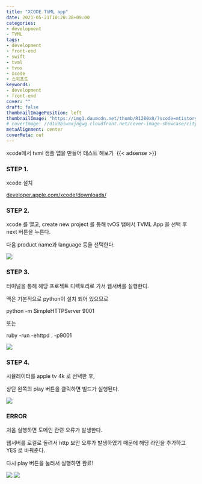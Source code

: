```yaml
---
title: "XCODE TVML app"
date: 2021-05-21T10:20:38+09:00
categories: 
- development
- TVML
tags: 
- development
- front-end
- swift
- tvml
- tvos
- xcode
- 스위프트
keywords: 
- development
- front-end
cover: ""
draft: false
thumbnailImagePosition: left
thumbnailImage: "https://img1.daumcdn.net/thumb/R1280x0/?scode=mtistory2&fname=https%3A%2F%2Fblog.kakaocdn.net%2Fdn%2FcysiXz%2FbtqUl9XiOJr%2FOK52muaNh5GmEIVvkWHgOk%2Fimg.png"
# coverImage: //d1u9biwaxjngwg.cloudfront.net/cover-image-showcase/city.jpg
metaAlignment: center
coverMeta: out
---
```


xcode에서 tvml 샘플 앱을 만들어 테스트 해보기 
{{< adsense >}}


### STEP 1.

xcode 설치 

[developer.apple.com/xcode/downloads/](https://developer.apple.com/xcode/downloads/)


### STEP 2.

xcode 를 열고, create new project 를 통해 tvOS 탭에서 TVML App 을 선택 후 next 버튼을 누른다. 

다음 product name과 language 등을 선택한다. 

![](https://img1.daumcdn.net/thumb/R1280x0/?scode=mtistory2&fname=https%3A%2F%2Fblog.kakaocdn.net%2Fdn%2FcsN4SB%2FbtqUnJDJxcZ%2FEIZsfYW5I4TsNJMCXnh3ek%2Fimg.png)

### STEP 3.

터미널을 통해 해당 프로젝트 디렉토리로 가서 웹서버를 실행한다. 

맥은 기본적으로 python이 설치 되어 있으므로

python -m SimpleHTTPServer 9001

또는 

ruby -run -ehttpd . -p9001

![](https://img1.daumcdn.net/thumb/R1280x0/?scode=mtistory2&fname=https%3A%2F%2Fblog.kakaocdn.net%2Fdn%2FmcRCi%2FbtqUf0fIhiI%2Fd5BoQBsVlRIjiJHZKH0dvk%2Fimg.png)

### STEP 4.

시뮬레이터를 apple tv 4k 로 선택한 후, 

상단 왼쪽의 play 버튼을 클릭하면 빌드가 실행된다. 

![](https://img1.daumcdn.net/thumb/R1280x0/?scode=mtistory2&fname=https%3A%2F%2Fblog.kakaocdn.net%2Fdn%2FAHQpy%2FbtqUmIrxrA1%2Fg1c4J4HKr06vvSzfewpGv1%2Fimg.png)

### ERROR 

처음 실행하면 도메인 관련 오류가 발생한다. 

웹서버를 로컬로 돌려서 http 보안 오류가 발생하였기 때문에 해당 라인을 추가하고 YES 로 바꿔준다. 

다시 play 버튼을 눌러서 실행하면 완료!

![](https://img1.daumcdn.net/thumb/R1280x0/?scode=mtistory2&fname=https%3A%2F%2Fblog.kakaocdn.net%2Fdn%2Fnmeyh%2FbtqUk0fdHQE%2FGZ0NYKckk3xKe8yakfKwZk%2Fimg.png)
![](https://img1.daumcdn.net/thumb/R1280x0/?scode=mtistory2&fname=https%3A%2F%2Fblog.kakaocdn.net%2Fdn%2FcysiXz%2FbtqUl9XiOJr%2FOK52muaNh5GmEIVvkWHgOk%2Fimg.png)

